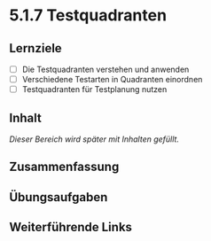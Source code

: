 # 5.1.7 Testquadranten

## Lernziele

- [ ] Die Testquadranten verstehen und anwenden
- [ ] Verschiedene Testarten in Quadranten einordnen
- [ ] Testquadranten für Testplanung nutzen

## Inhalt

_Dieser Bereich wird später mit Inhalten gefüllt._

## Zusammenfassung

## Übungsaufgaben

## Weiterführende Links
